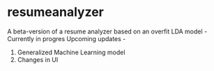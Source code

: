 # resumeanalyzer
A beta-version of a resume analyzer based on an overfit LDA model - Currently in progres
Upcoming updates - 
1. Generalized Machine Learning model
2. Changes in UI

